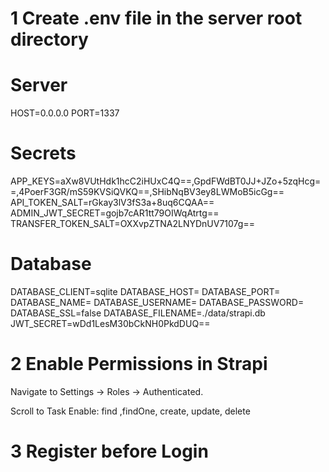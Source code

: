 

# 1 Create .env file in the server root directory
# Server
HOST=0.0.0.0
PORT=1337

# Secrets
APP_KEYS=aXw8VUtHdk1hcC2iHUxC4Q==,GpdFWdBT0JJ+JZo+5zqHcg==,4PoerF3GR/mS59KVSiQVKQ==,SHibNqBV3ey8LWMoB5icGg==
API_TOKEN_SALT=rGkay3lV3fS3a+8uq6CQAA==
ADMIN_JWT_SECRET=gojb7cAR1tt79OIWqAtrtg==
TRANSFER_TOKEN_SALT=OXXvpZTNA2LNYDnUV7107g==

# Database
DATABASE_CLIENT=sqlite
DATABASE_HOST=
DATABASE_PORT=
DATABASE_NAME=
DATABASE_USERNAME=
DATABASE_PASSWORD=
DATABASE_SSL=false
DATABASE_FILENAME=./data/strapi.db
JWT_SECRET=wDd1LesM30bCkNH0PkdDUQ==

# 2 Enable Permissions in Strapi

Navigate to Settings → Roles → Authenticated.

Scroll to Task 
     Enable:
    find ,findOne, create, update, delete

# 3 Register before Login     
